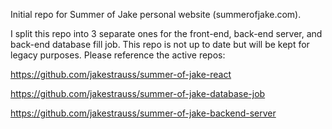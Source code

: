 Initial repo for Summer of Jake personal website (summerofjake.com).

I split this repo into 3 separate ones for the front-end, back-end server, and back-end database fill job. This repo is not up to date but will be kept for legacy purposes. Please reference the active repos:

https://github.com/jakestrauss/summer-of-jake-react

https://github.com/jakestrauss/summer-of-jake-database-job

https://github.com/jakestrauss/summer-of-jake-backend-server
